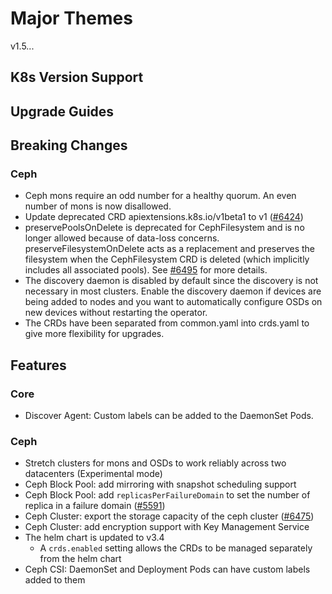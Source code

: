 # Major Themes

v1.5...

## K8s Version Support

## Upgrade Guides

## Breaking Changes

### Ceph

- Ceph mons require an odd number for a healthy quorum. An even number of mons is now disallowed.
- Update deprecated CRD apiextensions.k8s.io/v1beta1 to v1 ([#6424](https://github.com/rook/rook/pull/6424))
- preservePoolsOnDelete is deprecated for CephFilesystem and is no longer allowed because of data-loss concerns. preserveFilesystemOnDelete acts as a replacement and preserves the filesystem when the CephFilesystem CRD is deleted (which implicitly includes all associated pools). See [#6495](https://github.com/rook/rook/pull/6495) for more details.
- The discovery daemon is disabled by default since the discovery is not necessary in most clusters. Enable the discovery daemon if
  devices are being added to nodes and you want to automatically configure OSDs on new devices without restarting the operator.
- The CRDs have been separated from common.yaml into crds.yaml to give more flexibility for upgrades.

## Features

### Core

* Discover Agent: Custom labels can be added to the DaemonSet Pods.

### Ceph

* Stretch clusters for mons and OSDs to work reliably across two datacenters (Experimental mode)
* Ceph Block Pool: add mirroring with snapshot scheduling support
* Ceph Block Pool: add `replicasPerFailureDomain` to set the number of replica in a failure domain ([#5591](https://github.com/rook/rook/issues/5591))
* Ceph Cluster: export the storage capacity of the ceph cluster ([#6475](https://github.com/rook/rook/pull/6475))
* Ceph Cluster: add encryption support with Key Management Service
* The helm chart is updated to v3.4
  * A `crds.enabled` setting allows the CRDs to be managed separately from the helm chart
* Ceph CSI: DaemonSet and Deployment Pods can have custom labels added to them
